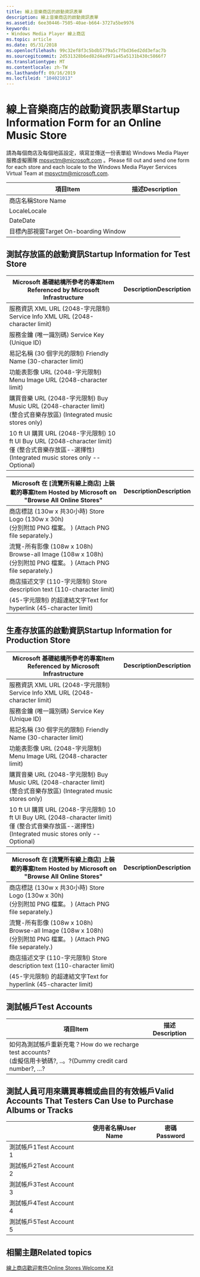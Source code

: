 ```yaml
---
title: 線上音樂商店的啟動資訊表單
description: 線上音樂商店的啟動資訊表單
ms.assetid: 6ee30446-7505-40ae-b664-3727a5be9976
keywords:
- Windows Media Player 線上商店
ms.topic: article
ms.date: 05/31/2018
ms.openlocfilehash: 99c32ef8f3c5bdb5779a5c7fbd36ed2dd3efac7b
ms.sourcegitcommit: 2d531328b6ed82d4ad971a45a5131b430c5866f7
ms.translationtype: MT
ms.contentlocale: zh-TW
ms.lasthandoff: 09/16/2019
ms.locfileid: "104021013"
---
```

# <a name="startup-information-form-for-an-online-music-store"></a><span data-ttu-id="cc6a0-104">線上音樂商店的啟動資訊表單</span><span class="sxs-lookup"><span data-stu-id="cc6a0-104">Startup Information Form for an Online Music Store</span></span>

<span data-ttu-id="cc6a0-105">請為每個商店及每個地區設定，填寫並傳送一份表單給 Windows Media Player 服務虛擬團隊 mpsvctm@microsoft.com 。</span><span class="sxs-lookup"><span data-stu-id="cc6a0-105">Please fill out and send one form for each store and each locale to the Windows Media Player Services Virtual Team at mpsvctm@microsoft.com.</span></span>



| <span data-ttu-id="cc6a0-106">項目</span><span class="sxs-lookup"><span data-stu-id="cc6a0-106">Item</span></span>                      | <span data-ttu-id="cc6a0-107">描述</span><span class="sxs-lookup"><span data-stu-id="cc6a0-107">Description</span></span> |
|---------------------------|-------------|
| <span data-ttu-id="cc6a0-108">商店名稱</span><span class="sxs-lookup"><span data-stu-id="cc6a0-108">Store Name</span></span>                |             |
| <span data-ttu-id="cc6a0-109">Locale</span><span class="sxs-lookup"><span data-stu-id="cc6a0-109">Locale</span></span>                    |             |
| <span data-ttu-id="cc6a0-110">Date</span><span class="sxs-lookup"><span data-stu-id="cc6a0-110">Date</span></span>                      |             |
| <span data-ttu-id="cc6a0-111">目標內部視窗</span><span class="sxs-lookup"><span data-stu-id="cc6a0-111">Target On-boarding Window</span></span> |             |



 

## <a name="startup-information-for-test-store"></a><span data-ttu-id="cc6a0-112">測試存放區的啟動資訊</span><span class="sxs-lookup"><span data-stu-id="cc6a0-112">Startup Information for Test Store</span></span>



| <span data-ttu-id="cc6a0-113">Microsoft 基礎結構所參考的專案</span><span class="sxs-lookup"><span data-stu-id="cc6a0-113">Item Referenced by Microsoft Infrastructure</span></span>                                                              | <span data-ttu-id="cc6a0-114">Description</span><span class="sxs-lookup"><span data-stu-id="cc6a0-114">Description</span></span> |
|----------------------------------------------------------------------------------------------------------|-------------|
| <span data-ttu-id="cc6a0-115">服務資訊 XML URL (2048-字元限制) </span><span class="sxs-lookup"><span data-stu-id="cc6a0-115">Service Info XML URL (2048-character limit)</span></span>                                                              |             |
| <span data-ttu-id="cc6a0-116">服務金鑰 (唯一識別碼) </span><span class="sxs-lookup"><span data-stu-id="cc6a0-116">Service Key (Unique ID)</span></span>                                                                                  |             |
| <span data-ttu-id="cc6a0-117">易記名稱 (30 個字元的限制) </span><span class="sxs-lookup"><span data-stu-id="cc6a0-117">Friendly Name (30-character limit)</span></span>                                                                       |             |
| <span data-ttu-id="cc6a0-118">功能表影像 URL (2048-字元限制) </span><span class="sxs-lookup"><span data-stu-id="cc6a0-118">Menu Image URL (2048-character limit)</span></span>                                                                    |             |
| <span data-ttu-id="cc6a0-119">購買音樂 URL (2048-字元限制) </span><span class="sxs-lookup"><span data-stu-id="cc6a0-119">Buy Music URL (2048-character limit)</span></span><br/> <span data-ttu-id="cc6a0-120"> (整合式音樂存放區) </span><span class="sxs-lookup"><span data-stu-id="cc6a0-120">(Integrated music stores only)</span></span><br/>                |             |
| <span data-ttu-id="cc6a0-121">10 ft UI 購買 URL (2048-字元限制) </span><span class="sxs-lookup"><span data-stu-id="cc6a0-121">10 ft UI Buy URL (2048-character limit)</span></span><br/> <span data-ttu-id="cc6a0-122">僅 (整合式音樂存放區--選擇性) </span><span class="sxs-lookup"><span data-stu-id="cc6a0-122">(Integrated music stores only -- Optional)</span></span><br/> |             |



 



| <span data-ttu-id="cc6a0-123">Microsoft 在 [流覽所有線上商店] 上裝載的專案</span><span class="sxs-lookup"><span data-stu-id="cc6a0-123">Item Hosted by Microsoft on "Browse All Online Stores"</span></span>                             | <span data-ttu-id="cc6a0-124">Description</span><span class="sxs-lookup"><span data-stu-id="cc6a0-124">Description</span></span> |
|------------------------------------------------------------------------------------|-------------|
| <span data-ttu-id="cc6a0-125">商店標誌 (130w x 共30小時) </span><span class="sxs-lookup"><span data-stu-id="cc6a0-125">Store Logo (130w x 30h)</span></span><br/> <span data-ttu-id="cc6a0-126"> (分別附加 PNG 檔案。 ) </span><span class="sxs-lookup"><span data-stu-id="cc6a0-126">(Attach PNG file separately.)</span></span><br/>        |             |
| <span data-ttu-id="cc6a0-127">流覽-所有影像 (108w x 108h) </span><span class="sxs-lookup"><span data-stu-id="cc6a0-127">Browse-all Image (108w x 108h)</span></span><br/> <span data-ttu-id="cc6a0-128"> (分別附加 PNG 檔案。 ) </span><span class="sxs-lookup"><span data-stu-id="cc6a0-128">(Attach PNG file separately.)</span></span><br/> |             |
| <span data-ttu-id="cc6a0-129">商店描述文字 (110-字元限制) </span><span class="sxs-lookup"><span data-stu-id="cc6a0-129">Store description text (110-character limit)</span></span>                                       |             |
| <span data-ttu-id="cc6a0-130"> (45-字元限制) 的超連結文字</span><span class="sxs-lookup"><span data-stu-id="cc6a0-130">Text for hyperlink (45-character limit)</span></span>                                            |             |



 

## <a name="startup-information-for-production-store"></a><span data-ttu-id="cc6a0-131">生產存放區的啟動資訊</span><span class="sxs-lookup"><span data-stu-id="cc6a0-131">Startup Information for Production Store</span></span>



| <span data-ttu-id="cc6a0-132">Microsoft 基礎結構所參考的專案</span><span class="sxs-lookup"><span data-stu-id="cc6a0-132">Item Referenced by Microsoft Infrastructure</span></span>                                                              | <span data-ttu-id="cc6a0-133">Description</span><span class="sxs-lookup"><span data-stu-id="cc6a0-133">Description</span></span> |
|----------------------------------------------------------------------------------------------------------|-------------|
| <span data-ttu-id="cc6a0-134">服務資訊 XML URL (2048-字元限制) </span><span class="sxs-lookup"><span data-stu-id="cc6a0-134">Service Info XML URL (2048-character limit)</span></span>                                                              |             |
| <span data-ttu-id="cc6a0-135">服務金鑰 (唯一識別碼) </span><span class="sxs-lookup"><span data-stu-id="cc6a0-135">Service Key (Unique ID)</span></span>                                                                                  |             |
| <span data-ttu-id="cc6a0-136">易記名稱 (30 個字元的限制) </span><span class="sxs-lookup"><span data-stu-id="cc6a0-136">Friendly Name (30-character limit)</span></span>                                                                       |             |
| <span data-ttu-id="cc6a0-137">功能表影像 URL (2048-字元限制) </span><span class="sxs-lookup"><span data-stu-id="cc6a0-137">Menu Image URL (2048-character limit)</span></span>                                                                    |             |
| <span data-ttu-id="cc6a0-138">購買音樂 URL (2048-字元限制) </span><span class="sxs-lookup"><span data-stu-id="cc6a0-138">Buy Music URL (2048-character limit)</span></span><br/> <span data-ttu-id="cc6a0-139"> (整合式音樂存放區) </span><span class="sxs-lookup"><span data-stu-id="cc6a0-139">(Integrated music stores only)</span></span><br/>                |             |
| <span data-ttu-id="cc6a0-140">10 ft UI 購買 URL (2048-字元限制) </span><span class="sxs-lookup"><span data-stu-id="cc6a0-140">10 ft UI Buy URL (2048-character limit)</span></span><br/> <span data-ttu-id="cc6a0-141">僅 (整合式音樂存放區--選擇性) </span><span class="sxs-lookup"><span data-stu-id="cc6a0-141">(Integrated music stores only -- Optional)</span></span><br/> |             |



 



| <span data-ttu-id="cc6a0-142">Microsoft 在 [流覽所有線上商店] 上裝載的專案</span><span class="sxs-lookup"><span data-stu-id="cc6a0-142">Item Hosted by Microsoft on "Browse All Online Stores"</span></span>                             | <span data-ttu-id="cc6a0-143">Description</span><span class="sxs-lookup"><span data-stu-id="cc6a0-143">Description</span></span> |
|------------------------------------------------------------------------------------|-------------|
| <span data-ttu-id="cc6a0-144">商店標誌 (130w x 共30小時) </span><span class="sxs-lookup"><span data-stu-id="cc6a0-144">Store Logo (130w x 30h)</span></span><br/> <span data-ttu-id="cc6a0-145"> (分別附加 PNG 檔案。 ) </span><span class="sxs-lookup"><span data-stu-id="cc6a0-145">(Attach PNG file separately.)</span></span><br/>        |             |
| <span data-ttu-id="cc6a0-146">流覽-所有影像 (108w x 108h) </span><span class="sxs-lookup"><span data-stu-id="cc6a0-146">Browse-all Image (108w x 108h)</span></span><br/> <span data-ttu-id="cc6a0-147"> (分別附加 PNG 檔案。 ) </span><span class="sxs-lookup"><span data-stu-id="cc6a0-147">(Attach PNG file separately.)</span></span><br/> |             |
| <span data-ttu-id="cc6a0-148">商店描述文字 (110-字元限制) </span><span class="sxs-lookup"><span data-stu-id="cc6a0-148">Store description text (110-character limit)</span></span>                                       |             |
| <span data-ttu-id="cc6a0-149"> (45-字元限制) 的超連結文字</span><span class="sxs-lookup"><span data-stu-id="cc6a0-149">Text for hyperlink (45-character limit)</span></span>                                            |             |



 

## <a name="test-accounts"></a><span data-ttu-id="cc6a0-150">測試帳戶</span><span class="sxs-lookup"><span data-stu-id="cc6a0-150">Test Accounts</span></span>



| <span data-ttu-id="cc6a0-151">項目</span><span class="sxs-lookup"><span data-stu-id="cc6a0-151">Item</span></span>                                                                                     | <span data-ttu-id="cc6a0-152">描述</span><span class="sxs-lookup"><span data-stu-id="cc6a0-152">Description</span></span> |
|------------------------------------------------------------------------------------------|-------------|
| <span data-ttu-id="cc6a0-153">如何為測試帳戶重新充電？</span><span class="sxs-lookup"><span data-stu-id="cc6a0-153">How do we recharge test accounts?</span></span><br/> <span data-ttu-id="cc6a0-154"> (虛擬信用卡號碼?, ..。?</span><span class="sxs-lookup"><span data-stu-id="cc6a0-154">(Dummy credit card number?, ...?</span></span><br/> |             |



 

## <a name="valid-accounts-that-testers-can-use-to-purchase-albums-or-tracks"></a><span data-ttu-id="cc6a0-155">測試人員可用來購買專輯或曲目的有效帳戶</span><span class="sxs-lookup"><span data-stu-id="cc6a0-155">Valid Accounts That Testers Can Use to Purchase Albums or Tracks</span></span>



|                | <span data-ttu-id="cc6a0-156">使用者名稱</span><span class="sxs-lookup"><span data-stu-id="cc6a0-156">User Name</span></span> | <span data-ttu-id="cc6a0-157">密碼</span><span class="sxs-lookup"><span data-stu-id="cc6a0-157">Password</span></span> |
|----------------|-----------|----------|
| <span data-ttu-id="cc6a0-158">測試帳戶1</span><span class="sxs-lookup"><span data-stu-id="cc6a0-158">Test Account 1</span></span> |           |          |
| <span data-ttu-id="cc6a0-159">測試帳戶2</span><span class="sxs-lookup"><span data-stu-id="cc6a0-159">Test Account 2</span></span> |           |          |
| <span data-ttu-id="cc6a0-160">測試帳戶3</span><span class="sxs-lookup"><span data-stu-id="cc6a0-160">Test Account 3</span></span> |           |          |
| <span data-ttu-id="cc6a0-161">測試帳戶4</span><span class="sxs-lookup"><span data-stu-id="cc6a0-161">Test Account 4</span></span> |           |          |
| <span data-ttu-id="cc6a0-162">測試帳戶5</span><span class="sxs-lookup"><span data-stu-id="cc6a0-162">Test Account 5</span></span> |           |          |



 

## <a name="related-topics"></a><span data-ttu-id="cc6a0-163">相關主題</span><span class="sxs-lookup"><span data-stu-id="cc6a0-163">Related topics</span></span>

<dl> <dt>

[<span data-ttu-id="cc6a0-164">線上商店歡迎套件</span><span class="sxs-lookup"><span data-stu-id="cc6a0-164">Online Stores Welcome Kit</span></span>](online-stores-welcome-kit.md)
</dt> </dl>

 

 





